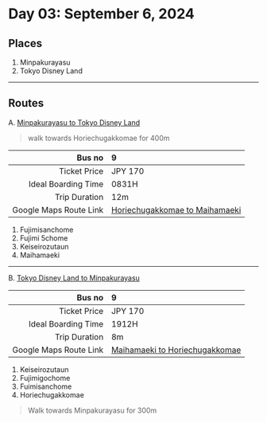 # Day 03: September 6, 2024

## Places
1. Minpakurayasu
2. Tokyo Disney Land

---

## Routes

A. [Minpakurayasu to Tokyo Disney Land](https://maps.app.goo.gl/uBcLmALhaee5zZi69)

> walk towards Horiechugakkomae for 400m

| Bus no | **9** |
| ---: | :--- |
| Ticket Price | JPY 170 |
| Ideal Boarding Time | 0831H |
| Trip Duration | 12m |
| Google Maps Route Link | [Horiechugakkomae to Maihamaeki](https://maps.app.goo.gl/tJbV7kPWs2Ugw6dR7) |

1. Fujimisanchome
2. Fujimi 5chome
3. Keiseirozutaun
4. Maihamaeki

---

B. [Tokyo Disney Land to Minpakurayasu](https://maps.app.goo.gl/YLbKVv8NWsCX5xSL8)


| Bus no | **9** |
| ---: | :--- |
| Ticket Price | JPY 170 |
| Ideal Boarding Time | 1912H |
| Trip Duration | 8m |
| Google Maps Route Link | [Maihamaeki to Horiechugakkomae](https://maps.app.goo.gl/YLbKVv8NWsCX5xSL8) |

1. Keiseirozutaun
2. Fujimigochome
3. Fuimisanchome
4. Horiechugakkomae

> Walk towards Minpakurayasu for 300m
